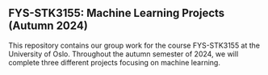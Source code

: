## FYS-STK3155: Machine Learning Projects (Autumn 2024)

This repository contains our group work for the course FYS-STK3155 at the University of Oslo. Throughout the autumn semester of 2024, we will complete three different projects focusing on machine learning. 
